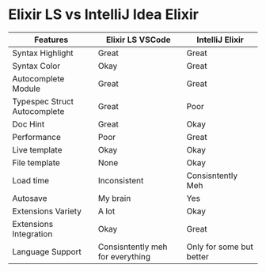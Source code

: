 # Elixir LS vs IntelliJ Idea Elixir

|Features|Elixir LS VSCode|IntelliJ Elixir
|-|-|-|
|Syntax Highlight| Great | Great
|Syntax Color| Okay | Great
|Autocomplete Module| Great | Great
|Typespec Struct Autocomplete| Great | Poor
|Doc Hint| Great | Okay
|Performance| Poor | Great
|Live template| Okay | Okay
|File template | None | Okay
|Load time| Inconsistent | Consisntently Meh|
|Autosave| My brain | Yes
|Extensions Variety| A lot | Okay
|Extensions Integration| Okay | Great
|Language Support | Consisntently meh for everything | Only for some but better
